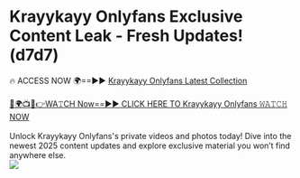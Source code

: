 # Krayykayy Onlyfans Exclusive Content Leak - Fresh Updates! (d7d7)

🔥 ACCESS NOW 🌍==►► <a href="https://tinyurl.com/kvy9nzfs" rel="nofollow">Krayykayy Onlyfans Latest Collection</a>
<br><br>
[🔴🌍📺📱👉WA𝚃CH Now==►► CLICK HERE TO Krayykayy Onlyfans 𝚆𝙰𝚃𝙲𝙷 NOW](https://tinyurl.com/kvy9nzfs)
<br><br>
Unlock Krayykayy Onlyfans's private videos and photos today! Dive into the newest 2025 content updates and explore exclusive material you won’t find anywhere else.
<br>
<a href="https://tinyurl.com/kvy9nzfs" rel="nofollow" data-target="animated-image.originalLink"><img src="https://camo.githubusercontent.com/8a4f000d20f83aca3bf7ec5f350d767afa0574a8a352519fd8cfa583a6f93a33/68747470733a2f2f692e696d6775722e636f6d2f644a486b345a712e676966" data-canonical-src="https://i.imgur.com/dJHk4Zq.gif" style="max-width: 100%; display: inline-block;" data-target="animated-image.originalImage"></a>
<br>
